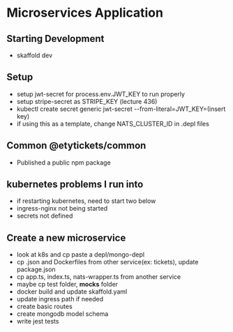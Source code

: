 # Microservices Application

## Starting Development

- skaffold dev

## Setup

- setup jwt-secret for process.env.JWT_KEY to run properly
- setup stripe-secret as STRIPE_KEY (lecture 436)
- kubectl create secret generic jwt-secret --from-literal=JWT_KEY=(insert key)
- if using this as a template, change NATS_CLUSTER_ID in .depl files

## Common @etytickets/common

- Published a public npm package

## kubernetes problems I run into

- if restarting kubernetes, need to start two below
- ingress-nginx not being started
- secrets not defined

## Create a new microservice

- look at k8s and cp paste a depl/mongo-depl
- cp .json and Dockerfiles from other service(ex: tickets), update package.json
- cp app.ts, index.ts, nats-wrapper.ts from another service
- maybe cp test folder, **mocks** folder
- docker build and update skaffold.yaml
- update ingress path if needed
- create basic routes
- create mongodb model schema
- write jest tests
